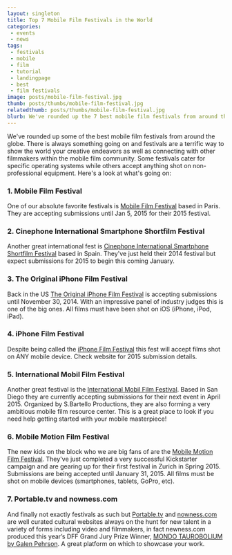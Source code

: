 ```yaml
---
layout: singleton
title: Top 7 Mobile Film Festivals in the World
categories:
 - events
 - news
tags:
 - festivals
 - mobile
 - film
 - tutorial
 - landingpage
 - best
 - film festivals
image: posts/mobile-film-festival.jpg
thumb: posts/thumbs/mobile-film-festival.jpg
relatedthumb: posts/thumbs/mobile-film-festival.jpg
blurb: We've rounded up the 7 best mobile film festivals from around the globe.
---
```


We've rounded up some of the best mobile film festivals from around the globe. There is always something going on and festivals are a terrific way to show the world your creative endeavors as well as connecting with other filmmakers within the mobile film community. Some festivals cater for specific operating systems while others accept anything shot on non-professional equipment. Here's a look at what's going on:


### 1. Mobile Film Festival
One of our absolute favorite festivals is <a href="http://fr.mobilefilmfestival.com" target="_blank">Mobile Film Festival</a> based in Paris. They are accepting submissions until Jan 5, 2015 for their 2015 festival.


### 2. Cinephone International Smartphone Shortfilm Festival
Another great international fest is <a href="http://www.cinephone.org" target="_blank">Cinephone International Smartphone Shortfilm Festival</a> based in Spain. They've just held their 2014 festival but expect submissions for 2015 to begin this coming January.


### 3. The Original iPhone Film Festival
Back in the US <a href="http://iphonefilmmaker.com/" target="_blank">The Original iPhone Film Festival</a> is accepting submissions until November 30, 2014. With an impressive panel of industry judges this is one of the big ones. All films must have been shot on iOS (iPhone, iPod, iPad).


### 4. iPhone Film Festival
Despite being called the <a href="http://www.iphoneff.com" target="_blank">iPhone Film Festival</a> this fest will accept films shot on ANY mobile device. Check website for 2015 submission details.


### 5. International Mobil Film Festival
Another great festival is the <a href="http://www.mobilfilmfestival.com" target="_blank">International Mobil Film Festival</a>. Based in San Diego they are currently accepting submissions for their next event in April 2015. Organized by S.Bartello Productions, they are also forming a very ambitious mobile film resource center. This is a great place to look if you need help getting started with your mobile masterpiece!


### 6. Mobile Motion Film Festival

The new kids on the block who we are big fans of are the <a href="http://momofilmfest.com" target="_blank">Mobile Motion Film Festival</a>. They've just completed a very successful Kickstarter campaign and are gearing up for their first festival in Zurich in Spring 2015. Submissions are being accepted until January 31, 2015. All films must be shot on mobile devices (smartphones, tablets, GoPro, etc).

### 7. Portable.tv and nowness.com

And finally not exactly festivals as such but <a href="http://Portable.tv/" target="_blank">Portable.tv</a> and <a href="http://nowness.com/" target="_blank">nowness.com</a> are well curated cultural websites always on the hunt for new talent in a variety of forms including video and filmmakers, in fact newness.com produced this year’s DFF Grand Jury Prize Winner, <a href="/films/news/2014/12/31/competitive-shorts.html">MONDO TAUROBOLIUM by Galen Pehrson</a>. A great platform on which to showcase your work.